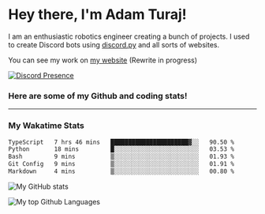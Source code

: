 # Hey there, I'm Adam Turaj!

I am an enthusiastic robotics engineer creating a bunch of projects. I used to create Discord bots using [discord.py](https://github.com/Rapptz/discord.py) and all sorts of websites.

You can see my work on [my website](https://adamturaj.com) (Rewrite in progress)

[![Discord Presence](https://lanyard.cnrad.dev/api/374147012599218176)](https://discord.com/users/374147012599218176)

### Here are some of my Github and coding stats!

---
### My Wakatime Stats
<!--START_SECTION:waka-->

```txt
TypeScript   7 hrs 46 mins   ██████████████████████▓░░   90.50 %
Python       18 mins         █░░░░░░░░░░░░░░░░░░░░░░░░   03.53 %
Bash         9 mins          ▒░░░░░░░░░░░░░░░░░░░░░░░░   01.93 %
Git Config   9 mins          ▒░░░░░░░░░░░░░░░░░░░░░░░░   01.91 %
Markdown     4 mins          ▒░░░░░░░░░░░░░░░░░░░░░░░░   00.80 %
```

<!--END_SECTION:waka-->

![My GitHub stats](https://github-readme-stats.vercel.app/api?username=AdamTuraj&count_private=true&theme=dark)

![My top Github Languages](https://github-readme-stats.vercel.app/api/top-langs/?username=AdamTuraj&layout=compact&count_private=true&theme=dark)


